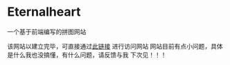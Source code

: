 # Eternalheart
一个基于前端编写的拼图网站

该网站以建立完毕，可直接通过[此链接](https://tupianhecheng.netlify.app/tphc#) 进行访问网站
网站目前有点小问题，具体是什么我也没搞懂，有什么问题，请反馈与我
下次见！！！
